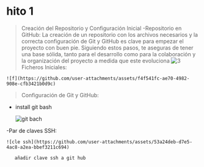 # hito 1
  >Creación del Repositorio y Configuración Inicial
-Repositorio en GitHub: La creación de un repositorio con los archivos necesarios y la correcta configuración de Git y GitHub es clave para empezar el proyecto con buen pie. Siguiendo estos pasos, te aseguras de tener una base sólida, tanto para el desarrollo como para la colaboración y la organización del proyecto a medida que este evoluciona
    ![3](https://github.com/user-attachments/assets/922fd472-8485-4c78-bed1-5e683336cfe5)
>Ficheros Iniciales:

    ![f](https://github.com/user-attachments/assets/f4f541fc-ae70-4982-908e-cfb3421b0d9c)

>Configuración de Git y GitHub:
  - install git bash
    
    ![git bach](https://github.com/user-attachments/assets/7bc5e093-8975-4110-9c8e-87742ab3fb29)

 -Par de claves SSH:
 
    ![cle ssh](https://github.com/user-attachments/assets/53a24deb-d7e5-4ac8-a2ea-bbef3211c694)

       añadir clave ssh a git hub
    
